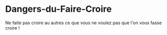 # Dangers-du-Faire-Croire
Ne faite pas croire au autres ce que vous ne voulez pas que l'on vous fasse croire !

